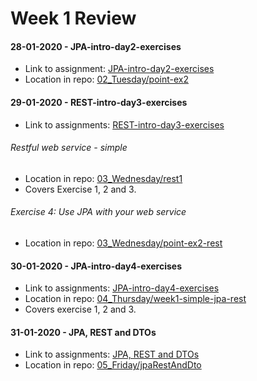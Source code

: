 # Week 1 Review

#### 28-01-2020 - JPA-intro-day2-exercises

- Link to assignment: [JPA-intro-day2-exercises](https://docs.google.com/document/d/1JVXSMz_pw-Fnsid6Eihpam8P2eMd9phqwTQOFRzvrug/edit)
- Location in repo: [02_Tuesday/point-ex2](02_Tuesday/point-ex2)

#### 29-01-2020 - REST-intro-day3-exercises
- Link to assignments: [REST-intro-day3-exercises](https://docs.google.com/document/d/1gdtrSIb_RiEE3qv5hPwrzBrNaowHA-MPFXR8LP9CKJk/edit?usp=sharing)

###### Restful web service - simple
- Location in repo: [03_Wednesday/rest1](03_Wednesday/rest1)
- Covers Exercise 1, 2 and 3.

###### Exercise 4: Use JPA with your web service
- Location in repo: [03_Wednesday/point-ex2-rest](03_Wednesday/point-ex2-rest)

#### 30-01-2020 - JPA-intro-day4-exercises
- Link to assignments: [JPA-intro-day4-exercises](https://docs.google.com/document/d/1c4uti7oLiipp1Sdny9Rwc1aOStfn9aasmWhhhzuTQS8/edit)
- Location in repo: [04_Thursday/week1-simple-jpa-rest](04_Thursday/week1-simple-jpa-rest)
- Covers exercise 1, 2 and 3.

#### 31-01-2020 - JPA, REST and DTOs
- Link to assignments: [JPA, REST and DTOs](https://docs.google.com/document/d/1HdHiORGNyteRpn7MoOixowxL10LQuUHt9XxAKtL9r0o/edit)
- Location in repo: [05_Friday/jpaRestAndDto](05_Friday/jpaRestAndDto)

